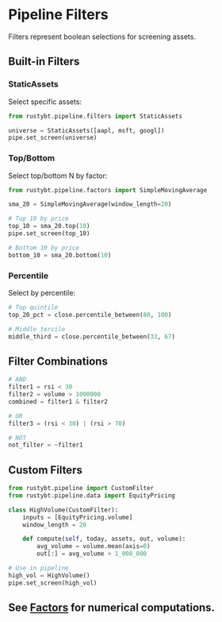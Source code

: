 # Pipeline Filters

Filters represent boolean selections for screening assets.

## Built-in Filters

### StaticAssets

Select specific assets:

```python
from rustybt.pipeline.filters import StaticAssets

universe = StaticAssets([aapl, msft, googl])
pipe.set_screen(universe)
```

### Top/Bottom

Select top/bottom N by factor:

```python
from rustybt.pipeline.factors import SimpleMovingAverage

sma_20 = SimpleMovingAverage(window_length=20)

# Top 10 by price
top_10 = sma_20.top(10)
pipe.set_screen(top_10)

# Bottom 10 by price
bottom_10 = sma_20.bottom(10)
```

### Percentile

Select by percentile:

```python
# Top quintile
top_20_pct = close.percentile_between(80, 100)

# Middle tercile
middle_third = close.percentile_between(33, 67)
```

## Filter Combinations

```python
# AND
filter1 = rsi < 30
filter2 = volume > 1000000
combined = filter1 & filter2

# OR
filter3 = (rsi < 30) | (rsi > 70)

# NOT
not_filter = ~filter1
```

## Custom Filters

```python
from rustybt.pipeline import CustomFilter
from rustybt.pipeline.data import EquityPricing

class HighVolume(CustomFilter):
    inputs = [EquityPricing.volume]
    window_length = 20

    def compute(self, today, assets, out, volume):
        avg_volume = volume.mean(axis=0)
        out[:] = avg_volume > 1_000_000

# Use in pipeline
high_vol = HighVolume()
pipe.set_screen(high_vol)
```

## See [Factors](factors.md) for numerical computations.
